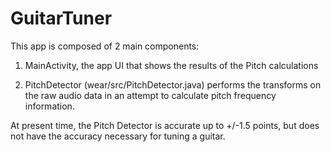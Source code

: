GuitarTuner
===========

This app is composed of 2 main components:

1. MainActivity, the app UI that shows the results of the Pitch calculations

2. PitchDetector (wear/src/PitchDetector.java) performs the transforms on the raw audio data in an attempt to calculate
pitch frequency information.

At present time, the Pitch Detector is accurate up to +/-1.5 points, but does not have the accuracy necessary
for tuning a guitar.
